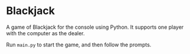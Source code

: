 # Blackjack

A game of Blackjack for the console using Python. It supports one player with the computer as the dealer.

Run `main.py` to start the game, and then follow the prompts.
